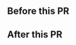 <!-- PR title should start with '[fix]', '[improvement]' or '[break]' if this PR would cause a patch, minor or major SemVer bump. Omit the prefix if this PR doesn't warrant a standalone release. -->

## Before this PR
<!-- Describe the problem you encountered with the current state of the world (or link to an issue) and why it's important to fix now. -->

## After this PR
<!-- Describe at a high-level why this approach is better. -->

<!-- Reference any existing GitHub issues, e.g. 'fixes #000' or 'relevant to #000' -->
